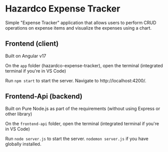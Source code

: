 # Hazardco Expense Tracker

Simple "Expense Tracker" application that allows users to perform CRUD
operations on expense items and visualize the expenses using a chart.

## Frontend (client)

Built on Angular v17

On the `app` folder (hazardco-expense-tracker), open the terminal (integrated terminal if you're in VS Code)

Run `npm start` to start the server. Navigate to http://localhost:4200/.

## Frontend-Api (backend)

Built on Pure Node.js as part of the requirements (without using Express or other library)

On the `frontend-api` folder, open the terminal (integrated terminal if you're in VS Code)

Run `node server.js` to start the server. `nodemon server.js` if you have globally installed.

